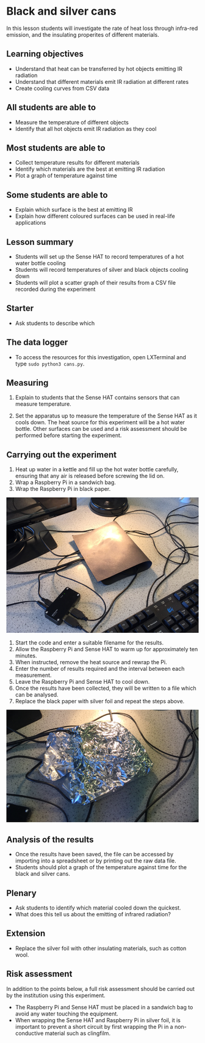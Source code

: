# Black and silver cans

In this lesson students will investigate the rate of heat loss through infra-red emission, and the insulating properites of different materials.

## Learning objectives

- Understand that heat can be transferred by hot objects emitting IR radiation
- Understand that different materials emit IR radiation at different rates
- Create cooling curves from CSV data 


## All students are able to

- Measure the temperature of different objects 
- Identify that all hot objects emit IR radiation as they cool

## Most students are able to

- Collect temperature results for different materials
- Identify which materials are the best at emitting IR radiation
- Plot a graph of temperature against time

## Some students are able to

- Explain which surface is the best at emitting IR 
- Explain how different coloured surfaces can be used in real-life applications

## Lesson summary

- Students will set up the Sense HAT to record temperatures of a hot water bottle cooling
- Students will record temperatures of silver and black objects cooling down
- Students will plot a scatter graph of their results from a CSV file recorded during the experiment

## Starter

- Ask students to describe which 


## The data logger

- To access the resources for this investigation, open LXTerminal and type `sudo python3 cans.py`.

## Measuring 

1. Explain to students that the Sense HAT contains sensors that can measure temperature.

1. Set the apparatus up to measure the temperature of the Sense HAT as it cools down. The heat source for this experiment will be a hot water bottle. Other surfaces can be used and a risk assessment should be performed before starting the experiment.

## Carrying out the experiment

1. Heat up water in a kettle and fill up the hot water bottle carefully, ensuring that any air is released before screwing the lid on.
1. Wrap a Raspberry Pi in a sandwich bag.
1. Wrap the Raspberry Pi in black paper.
  
![black_paper](images/black.png)

1. Start the code and enter a suitable filename for the results.
1. Allow the Raspberry Pi and Sense HAT to warm up for approximately ten minutes.
1. When instructed, remove the heat source and rewrap the Pi.
1. Enter the number of results required and the interval between each measurement.
1. Leave the Raspberry Pi and Sense HAT to cool down.
1. Once the results have been collected, they will be written to a file which can be analysed.
1. Replace the black paper with silver foil and repeat the steps above.

![silver_paper](images/silver.png)

## Analysis of the results

- Once the results have been saved, the file can be accessed by importing into a spreadsheet or by printing out the raw data file.
- Students should plot a graph of the temperature against time for the black and silver cans.

## Plenary

- Ask students to identify which material cooled down the quickest.
- What does this tell us about the emitting of infrared radiation?

## Extension

- Replace the silver foil with other insulating materials, such as cotton wool.


## Risk assessment

In addition to the points below, a full risk assessment should be carried out by the institution using this experiment.

- The Raspberry Pi and Sense HAT must be placed in a sandwich bag to avoid any water touching the equipment.
- When wrapping the Sense HAT and Raspberry Pi in silver foil, it is important to prevent a short circuit by first wrapping the Pi in a non-conductive material such as clingfilm.
